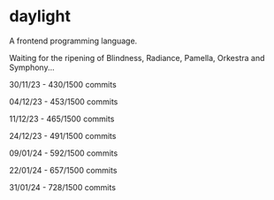 # daylight
A frontend programming language.

Waiting for the ripening of Blindness, Radiance, Pamella, Orkestra and Symphony...

30/11/23 - 430/1500 commits

04/12/23 - 453/1500 commits

11/12/23 - 465/1500 commits

24/12/23 - 491/1500 commits

09/01/24 - 592/1500 commits

22/01/24 - 657/1500 commits

31/01/24 - 728/1500 commits
